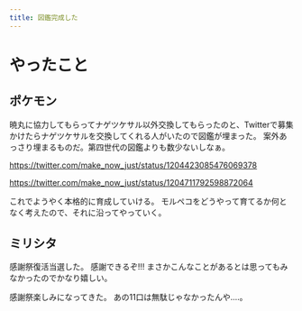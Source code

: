 ```yaml
---
title: 図鑑完成した
---
```


# やったこと

## ポケモン

暁丸に協力してもらってナゲツケサル以外交換してもらったのと、Twitterで募集かけたらナゲツケサルを交換してくれる人がいたので図鑑が埋まった。
案外あっさり埋まるものだ。第四世代の図鑑よりも数少ないしなぁ。

<https://twitter.com/make_now_just/status/1204423085476069378>

<https://twitter.com/make_now_just/status/1204711792598872064>

これでようやく本格的に育成していける。
モルペコをどうやって育てるか何となく考えたので、それに沿ってやっていく。

## ミリシタ

感謝祭復活当選した。
感謝できるぞ!!!
まさかこんなことがあるとは思ってもみなかったのでかなり嬉しい。

感謝祭楽しみになってきた。
あの11口は無駄じゃなかったんや‥‥。
